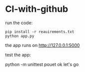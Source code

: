 # CI-with-github

run the code:

    pip install -r reauirements.txt
    python app.py

the app runs on http://127.0.0.1:5000

test the app:

python -m unittest 
pouet ok let's go
